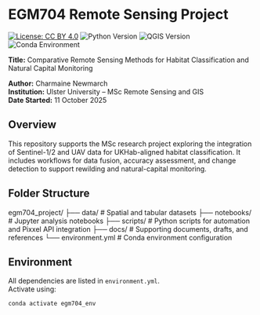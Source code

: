 # EGM704 Remote Sensing Project

[![License: CC BY 4.0](https://img.shields.io/badge/License-CC_BY_4.0-lightgrey.svg)](https://creativecommons.org/licenses/by/4.0/)
![Python Version](https://img.shields.io/badge/Python-3.10-blue.svg)
![QGIS Version](https://img.shields.io/badge/QGIS-3.34-green.svg)
![Conda Environment](https://img.shields.io/badge/Conda-env-blue.svg)


**Title:** Comparative Remote Sensing Methods for Habitat Classification and Natural Capital Monitoring  

**Author:** Charmaine Newmarch  
**Institution:** Ulster University – MSc Remote Sensing and GIS  
**Date Started:** 11 October 2025  

## Overview
This repository supports the MSc research project exploring the integration of Sentinel-1/2 and UAV data for UKHab-aligned habitat classification. It includes workflows for data fusion, accuracy assessment, and change detection to support rewilding and natural-capital monitoring.

## Folder Structure
egm704_project/
├── data/ # Spatial and tabular datasets
├── notebooks/ # Jupyter analysis notebooks
├── scripts/ # Python scripts for automation and Pixxel API integration
├── docs/ # Supporting documents, drafts, and references
└── environment.yml # Conda environment configuration

## Environment
All dependencies are listed in `environment.yml`.  
Activate using:
```bash
conda activate egm704_env